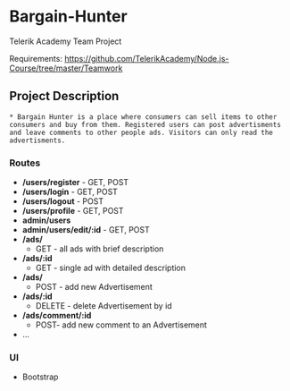 # Bargain-Hunter
Telerik Academy Team Project

Requirements: https://github.com/TelerikAcademy/Node.js-Course/tree/master/Teamwork

## Project Description
    * Bargain Hunter is a place where consumers can sell items to other consumers and buy from them. Registered users can post advertisments and leave comments to other people ads. Visitors can only read the advertisments.

### Routes

* **/users/register** - GET, POST
* **/users/login** - GET, POST
* **/users/logout** - POST
* **/users/profile** - GET, POST
* **admin/users**
* **admin/users/edit/:id** - GET, POST
* **/ads/**
	* GET - all ads with brief description
* **/ads/:id**
	* GET - single ad with detailed description
* **/ads/**
	* POST - add new Advertisement
* **/ads/:id**
	* DELETE - delete Advertisement by id
* **/ads/comment/:id**
	* POST- add new comment to an Advertisement
* ...	

### UI
* Bootstrap
